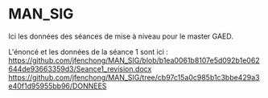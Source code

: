 # MAN_SIG

Ici les données des séances de mise à niveau pour le master GAED.


L'énoncé et les données de la séance 1 sont ici : 
https://github.com/jfenchong/MAN_SIG/blob/b1ea0061b8107e5d092b1e062644de93663359d3/Seance1_revision.docx
https://github.com/jfenchong/MAN_SIG/tree/cb97c15a0c985b1c3bbe429a3e40f1d95955bb96/DONNEES
